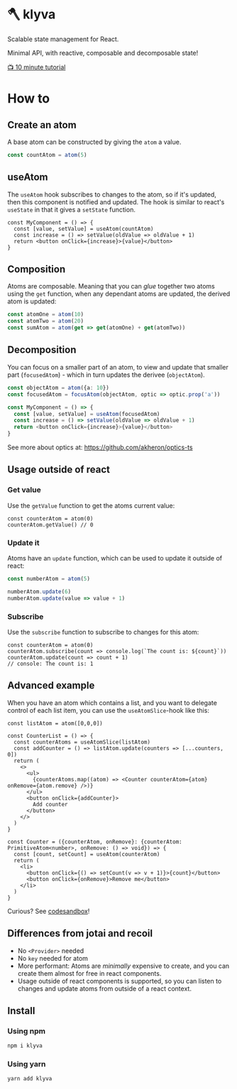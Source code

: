 # 🪓 klyva

Scalable state management for React.

Minimal API, with reactive, composable and decomposable state!

[📺 10 minute tutorial](https://www.youtube.com/watch?v=xIyI9pYQLcs)

# How to

## Create an atom

A base atom can be constructed by giving the `atom` a value.

```typescript
const countAtom = atom(5)
```

## useAtom

The `useAtom` hook subscribes to changes to the atom, so if it's updated, then this component is notified and updated.
The hook is similar to react's `useState` in that it gives a `setState` function.

```tsx
const MyComponent = () => {
  const [value, setValue] = useAtom(countAtom)
  const increase = () => setValue(oldValue => oldValue + 1)
  return <button onClick={increase}>{value}</button>
}
```

## Composition

Atoms are composable. Meaning that you can *glue* together two atoms using the `get` function, when any dependant atoms are updated, the derived atom is updated:

```typescript
const atomOne = atom(10)
const atomTwo = atom(20)
const sumAtom = atom(get => get(atomOne) + get(atomTwo))
```

## Decomposition

You can focus on a smaller part of an atom, to view and update that smaller part (`focusedAtom`) - which in turn updates the derivee (`objectAtom`).

```typescript
const objectAtom = atom({a: 10})
const focusedAtom = focusAtom(objectAtom, optic => optic.prop('a'))

const MyComponent = () => {
  const [value, setValue] = useAtom(focusedAtom)
  const increase = () => setValue(oldValue => oldValue + 1)
  return <button onClick={increase}>{value}</button>
}
```

See more about optics at:
https://github.com/akheron/optics-ts

## Usage outside of react

### Get value 
Use the `getValue` function to get the atoms current value:

```tsx
const counterAtom = atom(0)
counterAtom.getValue() // 0
```

### Update it
Atoms have an `update` function, which can be used to update it outside of react:

```typescript
const numberAtom = atom(5)

numberAtom.update(6)
numberAtom.update(value => value + 1)
```

### Subscribe 
Use the `subscribe` function to subscribe to changes for this atom:

```tsx
const counterAtom = atom(0)
counterAtom.subscribe(count => console.log(`The count is: ${count}`))
counterAtom.update(count => count + 1)
// console: The count is: 1
```


## Advanced example

When you have an atom which contains a list, and you want to delegate control of each list item, you can use the `useAtomSlice`-hook like this:

```tsx
const listAtom = atom([0,0,0])

const CounterList = () => {
  const counterAtoms = useAtomSlice(listAtom)
  const addCounter = () => listAtom.update(counters => [...counters, 0])
  return (
    <>
      <ul>
        {counterAtoms.map((atom) => <Counter counterAtom={atom} onRemove={atom.remove} />)}
      </ul>
      <button onClick={addCounter}>
        Add counter
      </button>
    </>
  )
}

const Counter = ({counterAtom, onRemove}: {counterAtom: PrimitiveAtom<number>, onRemove: () => void}) => {
  const [count, setCount] = useAtom(counterAtom)
  return (
    <li>
      <button onClick={() => setCount(v => v + 1)}>{count}</button>
      <button onClick={onRemove}>Remove me</button>
    </li>
  )
}
```

Curious? See [codesandbox](https://codesandbox.io/s/adoring-waterfall-2ot5y?file=/src/App.tsx)!

## Differences from jotai and recoil

* No `<Provider>` needed
* No `key` needed for atom
* More performant: Atoms are _minimally_ expensive to create, and you can create them almost for free in react components.
* Usage outside of react components is supported, so you can listen to changes and update atoms from outside of a react context.

## Install

### Using npm
```bash
npm i klyva
```

### Using yarn
```bash
yarn add klyva
```

